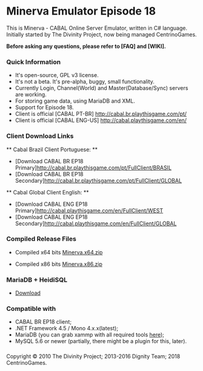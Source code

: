 # Minerva Emulator Episode 18 #

This is Minerva - CABAL Online Server Emulator, written in C# language. Initially started by The Divinity Project, now being managed CentrinoGames.

**Before asking any questions, please refer to [FAQ] and [WIKI].**

### Quick Information ###

* It's open-source, GPL v3 license. 
* It's not a beta. It's pre-alpha, buggy, small functionality.
* Currently Login, Channel(World) and Master(Database/Sync) servers are working.
* For storing game data, using MariaDB and XML.
* Support for Episode 18.
* Client is official [CABAL PT-BR] http://cabal.br.playthisgame.com/pt/
* Client is official [CABAL ENG-US] http://cabal.playthisgame.com/en/


### Client Download Links ###

** Cabal Brazil Client Portuguese: **
* [Download CABAL BR EP18 Primary]http://cabal.br.playthisgame.com/pt/FullClient/BRASIL
* [Download CABAL BR EP18 Secondary]http://cabal.br.playthisgame.com/pt/FullClient/GLOBAL

** Cabal Global Client English: **
* [Download CABAL ENG EP18 Primary]http://cabal.playthisgame.com/en/FullClient/WEST
* [Download CABAL ENG EP18 Secondary]http://cabal.playthisgame.com/en/FullClient/GLOBAL

### Compiled Release Files ###

* Compiled x64 bits
[Minerva.x64.zip](https://github.com/centrinogames/minerva/files/1729011/Minerva.x64.zip)

* Compiled x86 bits
[Minerva.x86.zip](https://github.com/centrinogames/minerva/files/1729028/Minerva.x86.zip)

### MariaDB + HeidiSQL ###

* [Download](https://mariadb.com/kb/en/library/heidisql/)

### Compatible with ###

* CABAL BR EP18 client;
* .NET Framework 4.5 / Mono 4.x.x(latest);
* MariaDB (you can grab xammp with all required tools [here](https://www.apachefriends.org/download.html));
* MySQL 5.6 or newer (partially, there might be a plugin for this, later).

### ###

Copyright © 2010 The Divinity Project; 2013-2016 Dignity Team; 2018 CentrinoGames.

